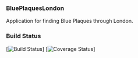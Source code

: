 ### BluePlaquesLondon

Application for finding Blue Plaques through London.

### Build Status

[![Build Status](https://travis-ci.org/seanoshea/BluePlaquesLondon.svg?branch=master)]
[![Coverage Status](https://coveralls.io/repos/seanoshea/BluePlaquesLondon/badge.png?branch=master)]
